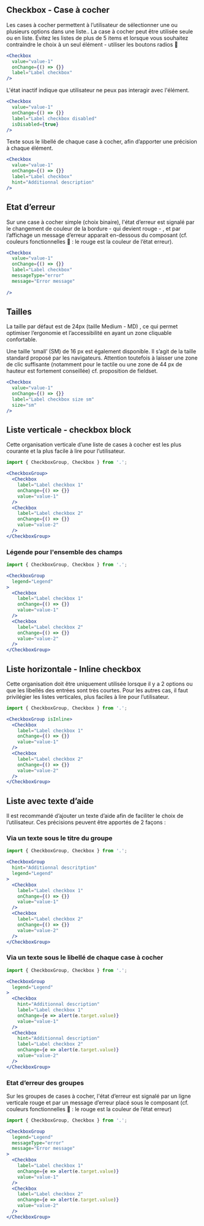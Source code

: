 ## Checkbox - Case à cocher 
Les cases à cocher permettent à l’utilisateur de sélectionner une ou plusieurs options dans une liste.. La case à cocher peut être utilisée seule ou en liste. Évitez les listes de plus de 5 items et lorsque vous souhaitez contraindre le choix à un seul élément - utiliser les boutons radios 🔗 

```jsx
<Checkbox
  value="value-1"
  onChange={() => {}}
  label="Label checkbox"
/>
```

L'état inactif indique que utilisateur ne peux pas interagir avec l'élément.
```jsx
<Checkbox
  value="value-1"
  onChange={() => {}}
  label="Label checkbox disabled"
  isDisabled={true}
/>
```

Texte sous le libellé de chaque case à cocher, afin d’apporter une précision à chaque élément.
```jsx
<Checkbox
  value="value-1"
  onChange={() => {}}
  label="Label checkbox"
  hint="Additionnal description"
/>
```

## Etat d’erreur
Sur une case à cocher simple (choix binaire), l'état d’erreur est signalé par le changement de couleur de la bordure - qui devient rouge - ,  et par l’affichage un message d’erreur apparait en-dessous du composant  (cf. couleurs fonctionnelles 🔗 : le rouge est la couleur de l’état erreur). 
```jsx
<Checkbox
  value="value-1"
  onChange={() => {}}
  label="Label checkbox"
  messageType="error"
  message="Error message"
  
/>
```

## Tailles
La taille par défaut est de 24px (taille Medium - MD) , ce qui permet optimiser l’ergonomie et l’accessibilité en ayant un zone cliquable confortable.

Une taille ‘small’ (SM) de 16 px est également disponible. Il s’agit de la taille standard proposé par les navigateurs. Attention toutefois à laisser une zone de clic suffisante (notamment pour le tactile ou une zone de 44 px de hauteur est fortement conseillée) cf. proposition de fieldset.
```jsx
<Checkbox
  value="value-1"
  onChange={() => {}}
  label="Label checkbox size sm"
  size="sm"
/>
```

## Liste verticale  - checkbox block
Cette organisation verticale d’une liste de cases à cocher est les plus courante et la plus facile à lire pour l’utilisateur.
```jsx
import { CheckboxGroup, Checkbox } from '.';

<CheckboxGroup>
  <Checkbox
    label="Label checkbox 1"
    onChange={() => {}}
    value="value-1"
  />
  <Checkbox
    label="Label checkbox 2"
    onChange={() => {}}
    value="value-2"
  />
</CheckboxGroup>
```

### Légende pour l'ensemble des champs
```jsx
import { CheckboxGroup, Checkbox } from '.';

<CheckboxGroup
  legend="Legend"
>
  <Checkbox
    label="Label checkbox 1"
    onChange={() => {}}
    value="value-1"
  />
  <Checkbox
    label="Label checkbox 2"
    onChange={() => {}}
    value="value-2"
  />
</CheckboxGroup>
```

## Liste horizontale - Inline checkbox
Cette organisation doit être uniquement utilisée lorsque il y a 2 options ou que les libellés des entrées sont très courtes. Pour les autres cas, il faut privilégier les listes verticales, plus faciles à lire pour l’utilisateur.
```jsx
import { CheckboxGroup, Checkbox } from '.';

<CheckboxGroup isInline>
  <Checkbox
    label="Label checkbox 1"
    onChange={() => {}}
    value="value-1"
  />
  <Checkbox
    label="Label checkbox 2"
    onChange={() => {}}
    value="value-2"
  />
</CheckboxGroup>
```

## Liste avec texte d’aide
Il est recommandé d’ajouter un texte d’aide afin de faciliter le choix de l’utilisateur. Ces précisions peuvent être apportés de 2 façons :

### Via un texte sous le titre du groupe
```jsx
import { CheckboxGroup, Checkbox } from '.';

<CheckboxGroup
  hint="Additionnal descritption"
  legend="Legend"
>
  <Checkbox
    label="Label checkbox 1"
    onChange={() => {}}
    value="value-1"
  />
  <Checkbox
    label="Label checkbox 2"
    onChange={() => {}}
    value="value-2"
  />
</CheckboxGroup>
```

### Via un texte sous le libellé de chaque case à cocher
```jsx
import { CheckboxGroup, Checkbox } from '.';

<CheckboxGroup
  legend="Legend"
>
  <Checkbox
    hint="Additionnal description"
    label="Label checkbox 1"
    onChange={e => alert(e.target.value)}
    value="value-1"
  />
  <Checkbox
    hint="Additionnal description"
    label="Label checkbox 2"
    onChange={e => alert(e.target.value)}
    value="value-2"
  />
</CheckboxGroup>
```

### Etat d’erreur des groupes
Sur les groupes de cases à cocher, l'état d’erreur est signalé par un ligne verticale rouge et par un message d’erreur placé sous le composant (cf. couleurs fonctionnelles 🔗 : le rouge est la couleur de l’état erreur)
```jsx
import { CheckboxGroup, Checkbox } from '.';

<CheckboxGroup
  legend="Legend"
  messageType="error"
  message="Error message"
>
  <Checkbox
    label="Label checkbox 1"
    onChange={e => alert(e.target.value)}
    value="value-1"
  />
  <Checkbox
    label="Label checkbox 2"
    onChange={e => alert(e.target.value)}
    value="value-2"
  />
</CheckboxGroup>
```